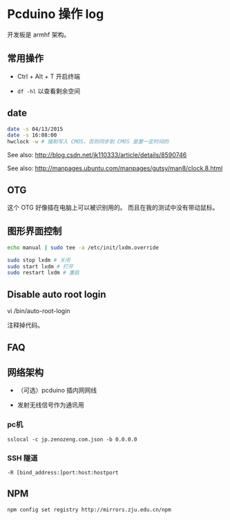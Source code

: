 # Pcduino 操作 log

开发板是 armhf 架构。

## 常用操作

- Ctrl + Alt + T 开启终端

- `df -hl` 以查看剩余空间

## date

```bash
date -s 04/13/2015
date -s 16:08:00
hwclock -w # 强制写入 CMOS，否则同步到 CMOS 是要一定时间的
```

See also: http://blog.csdn.net/jk110333/article/details/8590746

See also: http://manpages.ubuntu.com/manpages/gutsy/man8/clock.8.html

## OTG

这个 OTG 好像插在电脑上可以被识别用的。
而且在我的测试中没有带动鼠标。

## 图形界面控制

```bash
echo manual | sudo tee -a /etc/init/lxdm.override
```

```bash
sudo stop lxdm # 关闭
sudo start lxdm # 打开
sudo restart lxdm # 重启
```

## Disable auto root login

vi /bin/auto-root-login

注释掉代码。

## FAQ

## 网络架构

- （可选）pcduino 插内网网线

- 发射无线信号作为通讯用

### pc机

```
sslocal -c jp.zenozeng.com.json -b 0.0.0.0
```

### SSH 隧道

```
-R [bind_address:]port:host:hostport
```

## NPM

```bash
npm config set registry http://mirrors.zju.edu.cn/npm
```

